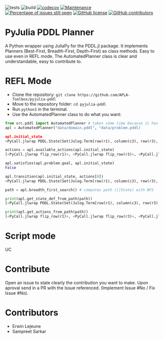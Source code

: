 ![tests](https://github.com/APLA-Toolbox/pyjulia-pddl/workflows/tests/badge.svg?branch=main)
![build](https://github.com/APLA-Toolbox/pyjulia-pddl/workflows/build/badge.svg?branch=main)
[![codecov](https://codecov.io/gh/APLA-Toolbox/pyjulia-pddl/branch/main/graph/badge.svg?token=63GHA9JUND)](https://codecov.io/gh/APLA-Toolbox/pyjulia-pddl)
[![Maintenance](https://img.shields.io/badge/Maintained%3F-yes-green.svg)](https://GitHub.com/APLA-Toolbox/pyjulia-pddl/graphs/commit-activity)
[![Percentage of issues still open](http://isitmaintained.com/badge/open/APLA-Toolbox/pyjulia-pddl.svg)](http://isitmaintained.com/project/APLA-Toolbox/pyjulia-pddl "Percentage of issues still open")
[![GitHub license](https://img.shields.io/github/license/Apla-Toolbox/pyjulia-pddl.svg)](https://github.com/Apla-Toolbox/pyjulia-pddl/blob/master/LICENSE)
[![GitHub contributors](https://img.shields.io/github/contributors/Apla-Toolbox/pyjulia-pddl.svg)](https://GitHub.com/Apla-Toolbox/pyjulia-pddl/graphs/contributors/)



# PyJulia PDDL Planner

A Python wrapper using JuliaPy for the PDDL.jl package. It implements Planners (Best-First, Breadth-First, Depth-First) as class methods. Easy to use even in REFL mode. The AutomatedPlanner class is clear and understandable, easy to contribute to.

# REFL Mode

- Clone the repository: `git clone https://github.com/APLA-Toolbox/pyjulia-pddl`
- Move to the repository folder: `cd pyjulia-pddl`
- Run `python3` in the terminal.
- Use the AutomatedPlanner class to do what you want:
```python
from src.pddl import AutomatedPlanner # takes some time because it has to instantiate the Julia interface
apl = AutomatedPlanner("data/domain.pddl", "data/problem.pddl)

apl.initial_state
<PyCall.jlwrap PDDL.State(Set(Julog.Term[row(r1), column(c3), row(r3), row(r2), column(c2), column(c1)]), Set(Julog.Term[white(r2, c1), white(r1, c2), white(r3, c2), white(r2, c3)]), Dict{Symbol,Any}())>

actions = apl.available_actions(apl.initial_state)
[<PyCall.jlwrap flip_row(r1)>, <PyCall.jlwrap flip_row(r3)>, <PyCall.jlwrap flip_row(r2)>, <PyCall.jlwrap flip_column(c3)>, <PyCall.jlwrap flip_column(c2)>, <PyCall.jlwrap flip_column(c1)>]

apl.satisfies(apl.problem.goal, apl.initial_state)
False

apl.transition(apl.initial_state, actions[0])
<PyCall.jlwrap PDDL.State(Set(Julog.Term[row(r1), column(c3), row(r3), row(r2), column(c2), column(c1)]), Set(Julog.Term[white(r2, c1), white(r1, c1), white(r3, c2), white(r2, c3), white(r1, c3)]), Dict{Symbol,Any}())>

path = apl.breadth_first_search() # computes path ([]State) with BFS

print(apl.get_state_def_from_path(path))
[<PyCall.jlwrap PDDL.State(Set(Julog.Term[row(r1), column(c3), row(r3), row(r2), column(c2), column(c1)]), Set(Julog.Term[white(r2, c1), white(r1, c1), white(r3, c2), white(r2, c3), white(r1, c3)]), Dict{Symbol,Any}())>, <PyCall.jlwrap PDDL.State(Set(Julog.Term[row(r1), column(c3), row(r3), row(r2), column(c2), column(c1)]), Set(Julog.Term[white(r2, c1), white(r1, c1), white(r2, c3), white(r1, c3), white(r3, c3), white(r3, c1)]), Dict{Symbol,Any}())>, <PyCall.jlwrap PDDL.State(Set(Julog.Term[row(r1), column(c3), row(r3), row(r2), column(c2), column(c1)]), Set(Julog.Term[white(r2, c1), white(r1, c1), white(r1, c2), white(r3, c2), white(r2, c3), white(r1, c3), white(r3, c3), white(r3, c1), white(r2, c2)]), Dict{Symbol,Any}())>]

print(apl.get_actions_from_path(path))
[<PyCall.jlwrap flip_row(r1)>, <PyCall.jlwrap flip_row(r3)>, <PyCall.jlwrap flip_column(c2)>]
```

# Script mode

UC

# Contribute

Open an issue to state clearly the contribution you want to make. Upon aproval send in a PR with the Issue referenced. (Implement Issue #No / Fix Issue #No).

# Contributors

- Erwin Lejeune
- Sampreet Sarkar
